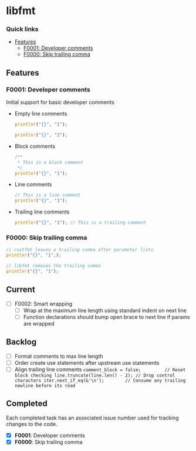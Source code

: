 # libfmt

### Quick links
* [Features](#features)
  * [F0001: Developer comments](#f0001-developer-comments)
  * [F0000: Skip trailing comma](#f0000-skip-trailing-comma)

## Features

### F0001: Developer comments
Initial support for basic developer comments

* Empty line comments
  ```rust
  println!("{}", "1");

  println!("{}", "2");
  ```

* Block comments
  ```rust
  /**
   * This is a block comment
   */
  println!("{}", "1");
  ```

* Line comments
  ```rust
  // This is a line comment
  println!("{}", "1");
  ```

* Trailing line comments
  ```rust
  println!("{}", "1"); // This is a trailing comment
  ```

### F0000: Skip trailing comma
```rust
// rustfmt leaves a trailing comma after parameter lists
println!("{}", "1",);

// libfmt removes the trailing comma 
println!("{}", "1");
```

## Current
* [ ] F0002: Smart wrapping
  * [ ] Wrap at the maximum line length using standard indent on next line
  * [ ] Function declarations should bump open brace to next line if params are wrapped

## Backlog
* [ ] Format comments to max line length
* [ ] Order create use statements after upstream use statements
* [ ] Align trailing line comments
      ```
      comment_block = false;         // Reset block checking
      line.truncate(line.len() - 2); // Drop control characters
      iter.next_if_eq(&'\n');        // Consume any trailing newline before its read
      ```

## Completed
Each completed task has an associated issue number used for tracking changes to the code.

* [x] **F0001**: Developer comments
* [x] **F0000**: Skip trailing comma
